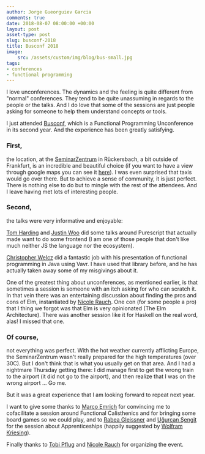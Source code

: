 ```yaml
---
author: Jorge Gueorguiev Garcia
comments: true
date: 2018-08-07 08:00:00 +00:00
layout: post
asset-type: post
slug: busconf-2018
title: Busconf 2018
image:
    src: /assets/custom/img/blog/bus-small.jpg
tags:
- conferences
- functional programming
---
```


I love unconferences. The dynamics and the feeling is quite different from "normal" conferences. They tend to be quite unassuming in regards to the people or the talks. And I do love that some of the sessions are just people asking for someone to help them understand concepts or tools.

I just attended [Busconf](http://www.bus-conf.org/index.html), which is a Functional Programming Unconference in its second year. And the experience has been greatly satisfying.

### First, 
the location, at the [SeminarZentrum](https://www.natuerlich-tagen.de/) in Rückersbach, a bit outside of Frankfurt, is an incredible and beautiful choice (if you want to have a view through google maps you can see it [here](https://www.google.com/maps/@50.0437687,9.1096571,3a,89.6y,323.65h,102.32t/data=!3m8!1e1!3m6!1sAF1QipPlVnBMK25MFA_-Sx1xjU050WdCOwQ-_bd69C4-!2e10!3e11!6shttps:%2F%2Flh5.googleusercontent.com%2Fp%2FAF1QipPlVnBMK25MFA_-Sx1xjU050WdCOwQ-_bd69C4-%3Dw203-h100-k-no-pi-0-ya167.02386-ro0-fo100!7i9728!8i4080)). I was even surprised that taxis would go over there. But to achieve a sense of community, it is just perfect. There is nothing else to do but to mingle with the rest of the attendees. And I leave having met lots of interesting people.

### Second,
the talks were very informative and enjoyable:

[Tom Harding](https://github.com/i-am-tom) and [Justin Woo](https://github.com/justinwoo) did some talks around Purescript that actually made want to do some frontend (I am one of those people that don't like much neither JS the language nor the ecosystem). 

[Christopher Welcz](https://twitter.com/ChristophWelcz) did a fantastic job with his presentation of functional programming in Java using Vavr. I have used that library before, and he has actually taken away some of my misgivings about it.

One of the greatest thing about unconferences, as mentioned earlier, is that sometimes a session is someone with an itch asking for who can scratch it. In that vein there was an entertaining discussion about finding the pros and cons of Elm, instantiated by [Nicole Rauch](https://twitter.com/NicoleRauch). One con (for some people a pro) that I thing we forgot was that Elm is very opinionated (The Elm Architecture). There was another session like it for Haskell on the real word, alas! I missed that one.

### Of course,
not everything was perfect. With the hot weather currently afflicting Europe, the SeminarZentrum wasn't really prepared for the high temperatures (over 30C). But I don't think that is what you usually get on that area. And I had a nightmare Thursday getting there: I did manage first to get the wrong train to the airport (it did not go to the airport), and then realize that I was on the wrong airport ... Go me.

But it was a great experience that I am looking forward to repeat next year.

I want to give some thanks to [Marco Emrich](https://twitter.com/marcoemrich) for convincing me to cofacilitate a session around Functional Calisthenics and for bringing some board games so we could play, and to [Rabea Gleissner](https://twitter.com/aebaR) and [Uğurcan Şengit](https://twitter.com/urgucansengit) for the session about Apprenticeships (happily suggested by [Wolfram Kriesing](https://twitter.com/wolframkriesing)).

Finally thanks to [Tobi Pflug](https://twitter.com/tpflug) and [Nicole Rauch](https://twitter.com/nicolerauch) for organizing the event.

